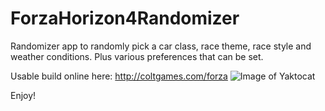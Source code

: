 # ForzaHorizon4Randomizer
Randomizer app to randomly pick a car class, race theme, race style and weather conditions. Plus various preferences that can be set.

Usable build online here: http://coltgames.com/forza
![Image of Yaktocat](http://coltgames.com/forza/screenshotofrandomizerapp.jpg)

Enjoy!
